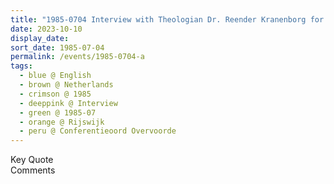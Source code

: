 ```yaml
---
title: "1985-0704 Interview with Theologian Dr. Reender Kranenborg for Trouw (Fidelity) Newspaper, Conferentieoord Overvoorde, van Vredenburchweg 170, Rijswijk (6 kms SSE of The Hague), Netherlands"
date: 2023-10-10
display_date: 
sort_date: 1985-07-04
permalink: /events/1985-0704-a
tags:
  - blue @ English
  - brown @ Netherlands
  - crimson @ 1985
  - deeppink @ Interview
  - green @ 1985-07
  - orange @ Rijswijk
  - peru @ Conferentieoord Overvoorde
---
```


<wave-list>
  <list-title color="green" width="75">Key Quote</list-title>
  <list-item color="BlanchedAlmond"  width="200"></list-item>
  <list-item color="Lavender"></list-item>
  <list-item color="BlanchedAlmond"></list-item>
</wave-list>

<br>

<wave-list>
  <list-title color="green" width="75">Comments</list-title>
  <list-item color="BlanchedAlmond"  width="200"></list-item>
  <list-item color="Lavender"></list-item>
  <list-item color="BlanchedAlmond"></list-item>
</wave-list>